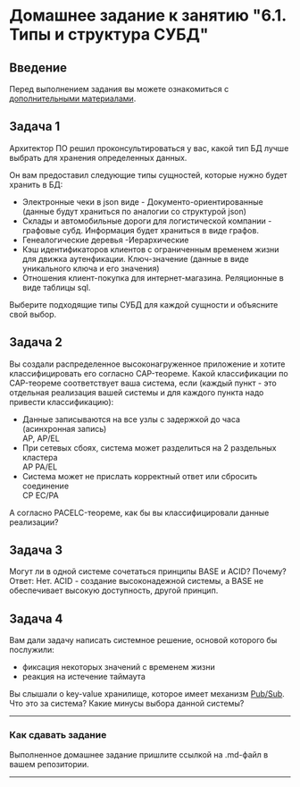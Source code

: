 # Домашнее задание к занятию "6.1. Типы и структура СУБД"

## Введение

Перед выполнением задания вы можете ознакомиться с 
[дополнительными материалами](https://github.com/netology-code/virt-homeworks/tree/master/additional/README.md).

## Задача 1

Архитектор ПО решил проконсультироваться у вас, какой тип БД 
лучше выбрать для хранения определенных данных.

Он вам предоставил следующие типы сущностей, которые нужно будет хранить в БД:

- Электронные чеки в json виде - Документо-ориентированные (данные будут храниться по аналогии со структурой json)
- Склады и автомобильные дороги для логистической компании - графовые субд. Информация будет храниться в виде графов.
- Генеалогические деревья -Иерархические
- Кэш идентификаторов клиентов с ограниченным временем жизни для движка аутенфикации. Ключ-значение (данные в виде уникального ключа и его значения)
- Отношения клиент-покупка для интернет-магазина. Реляционные в виде таблицы sql.


Выберите подходящие типы СУБД для каждой сущности и объясните свой выбор.

## Задача 2

Вы создали распределенное высоконагруженное приложение и хотите классифицировать его согласно 
CAP-теореме. Какой классификации по CAP-теореме соответствует ваша система, если 
(каждый пункт - это отдельная реализация вашей системы и для каждого пункта надо привести классификацию):

- Данные записываются на все узлы с задержкой до часа (асинхронная запись)</br>
AP, AP/EL
- При сетевых сбоях, система может разделиться на 2 раздельных кластера </br>
AP
PA/EL
- Система может не прислать корректный ответ или сбросить соединение</br>
CP
EC/PA


А согласно PACELC-теореме, как бы вы классифицировали данные реализации?

## Задача 3

Могут ли в одной системе сочетаться принципы BASE и ACID? Почему?
Ответ: Нет.
ACID - создание высоконадежной системы, а BASE не обеспечивает высокую доступность, другой принцип.
## Задача 4

Вам дали задачу написать системное решение, основой которого бы послужили:

- фиксация некоторых значений с временем жизни
- реакция на истечение таймаута

Вы слышали о key-value хранилище, которое имеет механизм [Pub/Sub](https://habr.com/ru/post/278237/). 
Что это за система? Какие минусы выбора данной системы?

---

### Как cдавать задание

Выполненное домашнее задание пришлите ссылкой на .md-файл в вашем репозитории.

---
